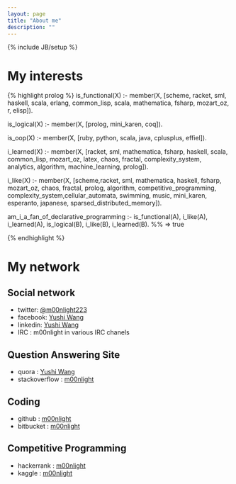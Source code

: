 ```yaml
---
layout: page
title: "About me"
description: ""
---
```

{% include JB/setup %}


# My interests

{% highlight prolog %}
is_functional(X) :-
    member(X, [scheme, racket, sml, haskell, scala, erlang, common_lisp,
	       scala, mathematica, fsharp, mozart_oz, r, elisp]).

is_logical(X) :-
    member(X, [prolog, mini_karen, coq]).

is_oop(X) :-
    member(X, [ruby, python, scala, java, cplusplus, effiel]).

i_learned(X) :-
    member(X, [racket, sml, mathematica, fsharp, haskell, scala, common_lisp,
	       mozart_oz, latex, chaos, fractal, complexity_system, analytics,
	       algorithm, machine_learning, prolog]).

i_like(X) :-
    member(X, [scheme,racket, sml, mathematica, haskell, fsharp, mozart_oz,
	       chaos, fractal, prolog, algorithm, competitive_programming,
	       complexity_system,cellular_automata, swimming, music, 
	       mini_karen, esperanto, japanese, sparsed_distributed_memory]).

am_i_a_fan_of_declarative_programming :-
    is_functional(A), i_like(A), i_learned(A),
    is_logical(B), i_like(B), i_learned(B).
%% => true

{% endhighlight %}

# My network

## Social network
+ twitter: [@m00nlight223](http://www.twitter.com/m00nlight223)
+ facebook: [Yushi Wang](https://www.facebook.com/profile.php?id=100010294243968)
+ linkedin: [Yushi Wang](https://www.linkedin.com/in/m00nlight)
+ IRC : m00nlight in various IRC chanels

## Question Answering Site
+ quora : [Yushi Wang](https://www.quora.com/Yushi-Wang-1)
+ stackoverflow : [m00nlight](http://mathematica.stackexchange.com/users/22269/m00nlight)


## Coding
+ github : [m00nlight](https://github.com/m00nlight)
+ bitbucket : [m00nlight](https://bitbucket.org/m00nlight/)

## Competitive Programming
+ hackerrank : [m00nlight](https://www.hackerrank.com/m00nlight)
+ kaggle : [m00nlight](https://www.kaggle.com/m00nlight)
